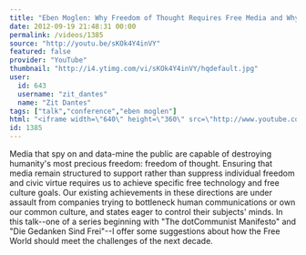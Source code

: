 ```yaml
---
title: "Eben Moglen: Why Freedom of Thought Requires Free Media and Why Free Media Require Free"
date: 2012-09-19 21:48:31 00:00
permalink: /videos/1385
source: "http://youtu.be/sKOk4Y4inVY"
featured: false
provider: "YouTube"
thumbnail: "http://i4.ytimg.com/vi/sKOk4Y4inVY/hqdefault.jpg"
user:
  id: 643
  username: "zit_dantes"
  name: "Zit Dantes"
tags: ["talk","conference","eben moglen"]
html: "<iframe width=\"640\" height=\"360\" src=\"http://www.youtube.com/embed/sKOk4Y4inVY?wmode=transparent&fs=1&feature=oembed\" frameborder=\"0\" allowfullscreen></iframe>"
id: 1385
---
```


Media that spy on and data-mine the public are capable of destroying humanity's most precious freedom: freedom of thought. Ensuring that media remain structured to support rather than suppress individual freedom and civic virtue requires us to achieve specific free technology and free culture goals. Our existing achievements in these directions are under assault from companies trying to bottleneck human communications or own our common culture, and states eager to control their subjects' minds. In this talk--one of a series beginning with "The dotCommunist Manifesto" and "Die Gedanken Sind Frei"--I offer some suggestions about how the Free World should meet the challenges of the next decade.